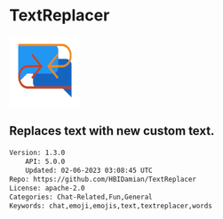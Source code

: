 # TextReplacer
<img src="https://raw.githubusercontent.com/HBIDamian/TextReplacer/d740e6d80bdfedf282ab816ba03fcca319a9963d/icon.png" width="128" height="128" />

## Replaces text with new custom text.
```properties
Version: 1.3.0
    API: 5.0.0
    Updated: 02-06-2023 03:08:45 UTC
Repo: https://github.com/HBIDamian/TextReplacer
License: apache-2.0
Categories: Chat-Related,Fun,General
Keywords: chat,emoji,emojis,text,textreplacer,words
```
